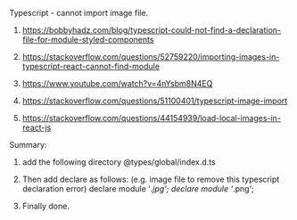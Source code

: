 Typescript - cannot import image file.
1. https://bobbyhadz.com/blog/typescript-could-not-find-a-declaration-file-for-module-styled-components

2. https://stackoverflow.com/questions/52759220/importing-images-in-typescript-react-cannot-find-module

3. https://www.youtube.com/watch?v=4nYsbm8N4EQ
 
4. https://stackoverflow.com/questions/51100401/typescript-image-import

5. https://stackoverflow.com/questions/44154939/load-local-images-in-react-js

Summary:
1. add the following directory
@types/global/index.d.ts

2. Then add declare as follows:
(e.g. image file to remove this typescript declaration error)
declare module '*.jpg';
declare module '*.png';

3. Finally done.